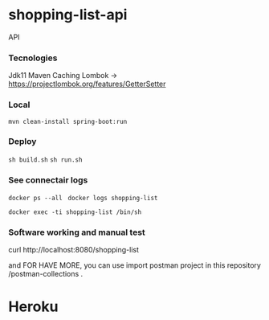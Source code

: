 # shopping-list-api
API

### Tecnologies
Jdk11
Maven
Caching
Lombok -> https://projectlombok.org/features/GetterSetter

### Local

`mvn clean-install spring-boot:run`

### Deploy

`sh build.sh`
`sh run.sh`

### See connectair logs
`docker ps --all `
`docker logs shopping-list`

`docker exec -ti shopping-list /bin/sh`

### Software working and manual test

curl http://localhost:8080/shopping-list

and FOR HAVE MORE, you can use import postman project in this repository /postman-collections .

# Heroku

